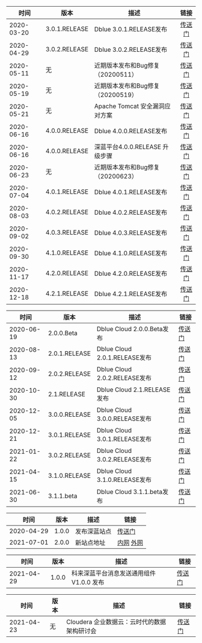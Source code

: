 

| 时间       | 版本          | 描述                              |                             链接                             |
| ---------- | ------------- | --------------------------------- | :----------------------------------------------------------: |
| 2020-03-20 | 3.0.1.RELEASE | Dblue 3.0.1.RELEASE发布           | [传送门](https://www.fxiaoke.com/open/imgtext/?appId=FSAID_bec8929&messageId=2355b2df-a84f-4958-9349-32c331bb569f&imageTextParamId=80c1bcd641c24fd79156d54e89e82bff&fsEa=083E2C6F65FD9F9B0DEDFD0FDE85C871) |
| 2020-04-29 | 3.0.2.RELEASE | Dblue 3.0.2.RELEASE发布           | [传送门](https://www.fxiaoke.com/open/imgtext/?appId=FSAID_bec8929&materialId=43b4c18b-74d1-429f-82a8-db83c74e8076&imageTextParamId=7637084d5c5a47a1b5e650c77b916274&fsEa=083E2C6F65FD9F9B0DEDFD0FDE85C871&preview=1) |
| 2020-05-11 | 无            | 近期版本发布和Bug修复（20200511） | [传送门](https://www.fxiaoke.com/open/imgtext/?appId=FSAID_bec8929&messageId=2badc671-483c-4534-84e0-bc662e001bb6&imageTextParamId=332c220ae5874385b92c6524e427b154&fsEa=083E2C6F65FD9F9B0DEDFD0FDE85C871) |
| 2020-05-19 | 无            | 近期版本发布和Bug修复（20200519） | [传送门](https://www.fxiaoke.com/open/imgtext/?appId=FSAID_bec8929&materialId=759680d7-bfc9-4dc8-a268-f9c60a512c5e&imageTextParamId=94047d803653478ba706cd19277ca446&fsEa=083E2C6F65FD9F9B0DEDFD0FDE85C871&preview=1) |
| 2020-05-21 | 无            | Apache Tomcat 安全漏洞应对方案    | [传送门](https://www.fxiaoke.com/open/imgtext/?appId=FSAID_bec8929&materialId=f11e2641-abfd-4f2c-a750-8aa136dfdb42&imageTextParamId=d347a3f08c0c4006afdf0239a3b19498&fsEa=083E2C6F65FD9F9B0DEDFD0FDE85C871&preview=1) |
| 2020-06-16 | 4.0.0.RELEASE | Dblue 4.0.0.RELEASE发布           | [传送门](https://www.fxiaoke.com/open/imgtext/?appId=FSAID_bec8929&materialId=2f737448-ff55-49d3-a360-8c0cfb2051ad&imageTextParamId=e3e7aa28714744afb35320fa8548a93d&fsEa=083E2C6F65FD9F9B0DEDFD0FDE85C871&preview=1) |
| 2020-06-16 | 4.0.0.RELEASE | 深蓝平台4.0.0.RELEASE 升级步骤    | [传送门](https://www.fxiaoke.com/open/imgtext/?appId=FSAID_bec8929&materialId=14698507-4be2-40ea-9596-add610306eaa&imageTextParamId=612909ccc52547b78c6478cc54d3b569&fsEa=083E2C6F65FD9F9B0DEDFD0FDE85C871&preview=1) |
| 2020-06-23 | 无            | 近期版本发布和Bug修复（20200623） | [传送门](https://www.fxiaoke.com/open/imgtext/?appId=FSAID_bec8929&materialId=2f535b13-1ead-4a8b-838f-0bf8402c82fa&imageTextParamId=d7ce37478ace4e67bfb33f86fca7710e&fsEa=083E2C6F65FD9F9B0DEDFD0FDE85C871&preview=1) |
| 2020-07-04 | 4.0.1.RELEASE | Dblue 4.0.1.RELEASE发布           | [传送门](https://www.fxiaoke.com/open/imgtext/?appId=FSAID_bec8929&messageId=38cb204b-824e-40a8-81fe-ca204e7ff977&imageTextParamId=f58eb43f86444f3cb392c97d3d72acd8&fsEa=083E2C6F65FD9F9B0DEDFD0FDE85C871) |
| 2020-08-03 | 4.0.2.RELEASE | Dblue 4.0.2.RELEASE发布           | [传送门](https://www.fxiaoke.com/open/imgtext/?appId=FSAID_bec8929&messageId=72cb3e2e-d428-4600-9ab5-4cdd0a50a041&imageTextParamId=3dabe091992144309a5d7fe54b4433eb&fsEa=083E2C6F65FD9F9B0DEDFD0FDE85C871) |
| 2020-09-02 | 4.0.3.RELEASE | Dblue 4.0.3.RELEASE发布           | [传送门](https://www.fxiaoke.com/open/imgtext/?appId=FSAID_bec8929&messageId=11b45b5d-8645-4a3f-b085-b2e46d8bfb5c&imageTextParamId=a7ac80a52f62473da5f0bd23d2742e00&fsEa=083E2C6F65FD9F9B0DEDFD0FDE85C871) |
| 2020-09-30 | 4.1.0.RELEASE | Dblue 4.1.0.RELEASE发布           | [传送门](https://www.fxiaoke.com/open/imgtext/?appId=FSAID_bec8929&messageId=9fb3a1c6-a766-4711-8df6-171b594200c7&imageTextParamId=34157130e0964d928603ce1748fe52e9&fsEa=083E2C6F65FD9F9B0DEDFD0FDE85C871) |
| 2020-11-17 | 4.2.0.RELEASE | Dblue 4.2.0.RELEASE发布           | [传送门](https://www.fxiaoke.com/open/imgtext/?appId=FSAID_bec8929&messageId=fa9fbc36-b725-47a9-86f5-ab390f26a979&imageTextParamId=971d9fb1c6e54cbd9780918c0a557f37&fsEa=083E2C6F65FD9F9B0DEDFD0FDE85C871) |
| 2020-12-18 | 4.2.1.RELEASE | Dblue 4.2.1.RELEASE发布           | [传送门](https://www.fxiaoke.com/open/imgtext/?appId=FSAID_bec8929&messageId=68dae253-fcbe-4ef1-b883-523dc3ad2d6a&imageTextParamId=40d4b099583d42e19c725879a125811e&fsEa=083E2C6F65FD9F9B0DEDFD0FDE85C871) |



| 时间       | 版本          | 描述                          | 链接                                                         |
| ---------- | ------------- | ----------------------------- | ------------------------------------------------------------ |
| 2020-06-19 | 2.0.0.Beta    | Dblue Cloud 2.0.0.Beta发布    | [传送门](https://www.fxiaoke.com/open/imgtext/?appId=FSAID_bec8929&materialId=fda8677b-26a4-4c8f-a85f-dce6b63e7fde&imageTextParamId=f074e0ad18ce4d398fcb00bfc3a9a7c7&fsEa=083E2C6F65FD9F9B0DEDFD0FDE85C871&preview=1) |
| 2020-08-13 | 2.0.1.RELEASE | Dblue Cloud 2.0.1.RELEASE发布 | [传送门](https://www.fxiaoke.com/open/imgtext/?appId=FSAID_bec8929&messageId=eba2496a-ec47-40e7-a730-e1804c1d3969&imageTextParamId=56c2be547d964965854ead2a40976667&fsEa=083E2C6F65FD9F9B0DEDFD0FDE85C871) |
| 2020-09-12 | 2.0.2.RELEASE | Dblue Cloud 2.0.2.RELEASE发布 | [传送门](https://www.fxiaoke.com/open/imgtext/?appId=FSAID_bec8929&messageId=67a4add0-9449-4f98-857b-a7a15c724804&imageTextParamId=a389d6013ae84039836732a8d38830e0&fsEa=083E2C6F65FD9F9B0DEDFD0FDE85C871) |
| 2020-10-30 | 2.1.RELEASE   | Dblue Cloud 2.1.RELEASE发布   | [传送门](https://www.fxiaoke.com/open/imgtext/?appId=FSAID_bec8929&messageId=c672e5b8-c322-46a8-8d7a-1c93467e12ec&imageTextParamId=d325574f6ef34f43af190e5ac1e04ec2&fsEa=083E2C6F65FD9F9B0DEDFD0FDE85C871) |
| 2020-12-05 | 3.0.0.RELEASE | Dblue Cloud 3.0.0.RELEASE发布 | [传送门](https://www.fxiaoke.com/open/imgtext/?appId=FSAID_bec8929&messageId=cf4e418e-5280-43c7-9107-336167acc344&imageTextParamId=bc76d548a8664c60a8e731dbabe3f951&fsEa=083E2C6F65FD9F9B0DEDFD0FDE85C871) |
| 2020-12-21 | 3.0.1.RELEASE | Dblue Cloud 3.0.1.RELEASE发布 | [传送门](https://www.fxiaoke.com/open/imgtext/?appId=FSAID_bec8929&messageId=8fb75377-a77a-4ece-a22a-8736cbfc306a&imageTextParamId=81f0b42b483a453680ac7f29f22c8d4e&fsEa=083E2C6F65FD9F9B0DEDFD0FDE85C871) |
| 2021-01-22 | 3.0.2.RELEASE | Dblue Cloud 3.0.2.RELEASE发布 | [传送门](https://www.fxiaoke.com/open/imgtext/?appId=FSAID_bec8929&messageId=13ed49f3-1fc7-45e3-b3ea-8c47908d8c9b&imageTextParamId=de82b0deb2a64d4e827cae5fe8fa5982&fsEa=083E2C6F65FD9F9B0DEDFD0FDE85C871) |
| 2021-04-15 | 3.1.0.RELEASE | Dblue Cloud 3.1.0.RELEASE发布 | [传送门](https://www.fxiaoke.com/open/imgtext/?appId=FSAID_bec8929&messageId=af63a7bb-6763-4426-b187-aa236fc97c6e&imageTextParamId=9a2c62ed4cc84a92b984bd40fa3b418a&fsEa=083E2C6F65FD9F9B0DEDFD0FDE85C871) |
| 2021-06-30 | 3.1.1.beta    | Dblue Cloud 3.1.1.beta发布    | [传送门](https://www.fxiaoke.com/open/imgtext/?appId=FSAID_bec8929&messageId=f27be67c-8dee-4c64-87e0-fdc33568d652&imageTextParamId=dfe0574fab874f20b376ecaed693ce70&fsEa=083E2C6F65FD9F9B0DEDFD0FDE85C871) |



| 时间       | 版本  | 描述         | 链接                                                         |
| ---------- | ----- | ------------ | ------------------------------------------------------------ |
| 2020-04-29 | 1.0.0 | 发布深蓝站点 | [传送门](https://www.fxiaoke.com/open/imgtext/?appId=FSAID_bec8929&materialId=f5925167-fb65-4429-ad0e-add602449648&imageTextParamId=1f05392986044c19b737631acf2c1be0&fsEa=083E2C6F65FD9F9B0DEDFD0FDE85C871&preview=1) |
| 2021-07-01 | 2.0.0 | 新站点地址   | [内网](http://172.16.1.136:8015)  [外网](http://192.168.4.210:8015/) |



| 时间       | 版本  | 描述                                     | 链接                                                         |
| ---------- | ----- | ---------------------------------------- | ------------------------------------------------------------ |
| 2021-04-29 | 1.0.0 | 科来深蓝平台消息发送通用组件 V1.0.0 发布 | [传送门](https://www.fxiaoke.com/open/imgtext/?appId=FSAID_bec8929&messageId=c41311e4-e46b-4bed-a508-0582ef74c32c&imageTextParamId=1e2e0f6983b64f4b9b51ee4989edd537&fsEa=083E2C6F65FD9F9B0DEDFD0FDE85C871) |



| 时间       | 版本 | 描述                                        | 链接                                                         |
| ---------- | ---- | ------------------------------------------- | ------------------------------------------------------------ |
| 2021-04-23 | 无   | Cloudera 企业数据云：云时代的数据架构研讨会 | [传送门](https://www.fxiaoke.com/open/imgtext/?appId=FSAID_bec8929&messageId=05074ca0-5b08-4e96-bf22-ceba24bbceae&imageTextParamId=e364148e93644eb6ba47ab9fb090d847&fsEa=083E2C6F65FD9F9B0DEDFD0FDE85C871) |

